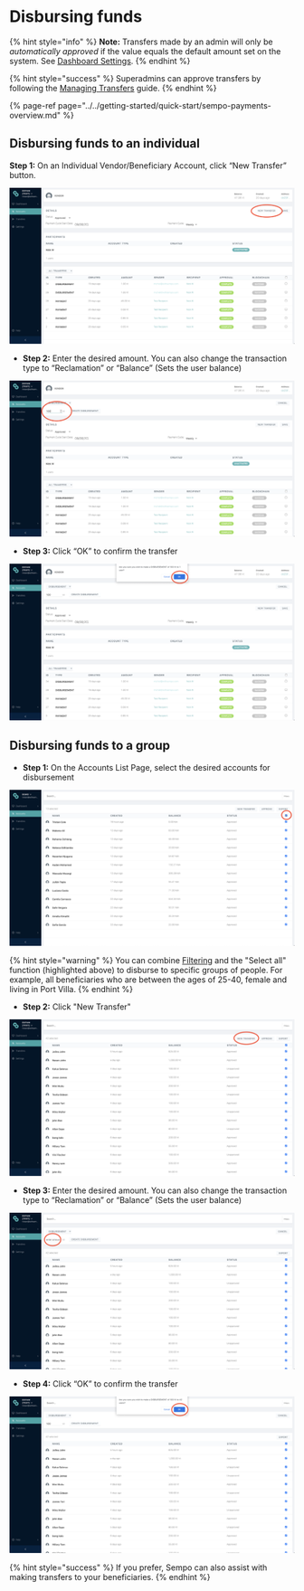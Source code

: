 # Disbursing funds

{% hint style="info" %}
**Note:** Transfers made by an admin will only be _automatically approved_ if the value equals the default amount set on the system. See [Dashboard Settings](../accessing-the-dashboard/dashboard-settings.md). 
{% endhint %}

{% hint style="success" %}
Superadmins can approve transfers by following the [Managing Transfers](../managing-transfers/#approving-transfers) guide.
{% endhint %}

{% page-ref page="../../getting-started/quick-start/sempo-payments-overview.md" %}

## Disbursing funds to an individual

**Step 1:** On an Individual Vendor/Beneficiary Account, click “New Transfer” button.

![Step 1](../../.gitbook/assets/screen-shot-2020-09-08-at-11.58.04-am.png)

* **Step 2:** Enter the desired amount. You can also change the transaction type to “Reclamation” or “Balance” \(Sets the user balance\)

![Step 2](../../.gitbook/assets/screen-shot-2020-09-08-at-11.58.12-am.png)

* **Step 3:** Click “OK” to confirm the transfer

![Step 3](../../.gitbook/assets/screen-shot-2020-09-08-at-11.58.26-am.png)

## Disbursing funds to a group

* **Step 1:** On the Accounts List Page, select the desired accounts for disbursement

![Step 1](../../.gitbook/assets/screen-shot-2020-09-11-at-6.36.01-am.png)

{% hint style="warning" %}
You can combine [Filtering](filtering.md) and the "Select all" function \(highlighted above\) to disburse to specific groups of people. For example, all beneficiaries who are between the ages of 25-40, female and living in Port Villa.
{% endhint %}

* **Step 2:** Click "New Transfer"

![Step 2](../../.gitbook/assets/screen-shot-2020-09-08-at-12.07.33-pm.png)

* **Step 3:** Enter the desired amount. You can also change the transaction type to “Reclamation” or “Balance” \(Sets the user balance\)

![Step 3](../../.gitbook/assets/screen-shot-2020-09-08-at-12.04.02-pm.png)

* **Step 4:** Click “OK” to confirm the transfer

![Step 4](../../.gitbook/assets/screen-shot-2020-09-08-at-12.04.13-pm.png)

{% hint style="success" %}
If you prefer, Sempo can also assist with making transfers to your beneficiaries.
{% endhint %}

